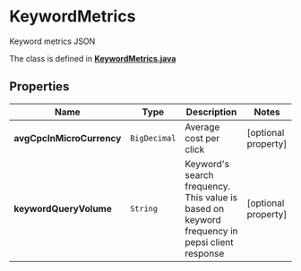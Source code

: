 

# KeywordMetrics

Keyword metrics JSON

The class is defined in **[KeywordMetrics.java](../../src/main/java/org/openapitools/model/KeywordMetrics.java)**

## Properties

Name | Type | Description | Notes
------------ | ------------- | ------------- | -------------
**avgCpcInMicroCurrency** | `BigDecimal` | Average cost per click |  [optional property]
**keywordQueryVolume** | `String` | Keyword&#39;s search frequency. This value is based on keyword frequency in pepsi client response |  [optional property]




